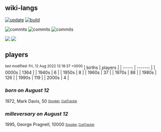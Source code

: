 ## wiki-langs
[![update](https://github.com/dreamerminsk/wiki-langs/actions/workflows/update-tables.yml/badge.svg)](https://github.com/dreamerminsk/wiki-langs/actions/workflows/update-tables.yml)
[![build](https://github.com/dreamerminsk/wiki-langs/actions/workflows/build.yml/badge.svg)](https://github.com/dreamerminsk/wiki-langs/actions/workflows/build.yml)

![commits](https://img.shields.io/github/commit-activity/y/dreamerminsk/wiki-langs)
![commits](https://img.shields.io/github/commit-activity/m/dreamerminsk/wiki-langs)
![commits](https://img.shields.io/github/commit-activity/w/dreamerminsk/wiki-langs)

![](https://img.shields.io/github/languages/code-size/dreamerminsk/wiki-langs)
![](https://img.shields.io/github/repo-size/dreamerminsk/wiki-langs)

## players
<sup>last modified: Fri, 12 Aug 2022 12:18:37 +0000</sup>
| births | players |
| :----: | ------: |
| 0000s | 1364 |
| 1940s | 6 |
| 1950s | 8 |
| 1960s | 37 |
| 1970s | 88 |
| 1980s | 126 |
| 1990s | 119 |
| 2000s | 4 |

### ***born on August 12***
1972, Mark Davis, 50 <sub><sup>[Snooker](http://www.snooker.org/res/index.asp?player=15), [CueTracker](http://cuetracker.net/Players/mark-davis/)</sup></sub>


### ***milleversary on August 12***
1995, George Pragnell, 10000 <sub><sup>[Snooker](http://www.snooker.org/res/index.asp?player=733), [CueTracker](http://cuetracker.net/Players/george-pragnall/)</sup></sub>



